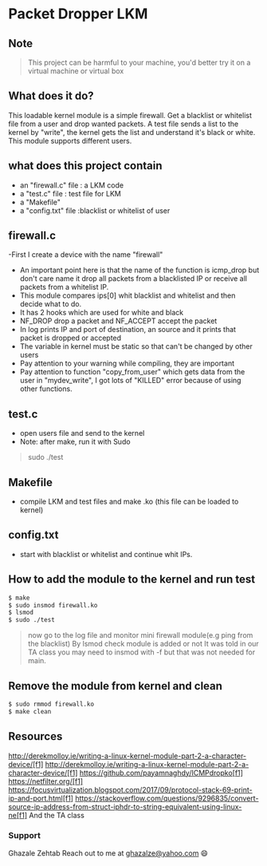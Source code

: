 # Packet Dropper LKM

## Note
>This project can be harmful to your machine, you'd better try it on a virtual machine or virtual box
## What does it do?
This loadable kernel module is a simple firewall.
Get a blacklist or whitelist file from a user and drop wanted packets. A test file sends a list to the kernel by "write", the kernel gets the list and understand it's black or white. This module supports different users.

## what does this project contain

  - an "firewall.c" file : a LKM code
  - a "test.c" file : test file for LKM
  - a "Makefile" 
  - a "config.txt" file :blacklist or whitelist of user

## firewall.c
-First I create a device with the name "firewall"
- An important point here is that the name of the function is icmp_drop but don't care name it drop all packets from a blacklisted IP or receive all packets from a whitelist IP.
- This module compares ips[0] whit blacklist and whitelist and then decide what to do.
- It has 2 hooks which are used for white and black
- NF_DROP drop a packet and NF_ACCEPT accept the packet
- In log prints IP and port of destination, an source and it prints that packet is dropped or accepted
- The variable in kernel must be static so that can't be changed by other users
- Pay attention to your warning while compiling, they are important
- Pay attention to function "copy_from_user" which gets data from the user in "mydev_write", I got lots of "KILLED" error because of using other functions.
## test.c
- open users file and send to the kernel 
- Note: after make, run it with Sudo 
> sudo ./test
## Makefile
- compile LKM and test files and make .ko (this file can be loaded to kernel)
## config.txt
- start with blacklist or whitelist and continue whit IPs.
## How to add the module to the kernel and run test
```sh
$ make
$ sudo insmod firewall.ko
$ lsmod 
$ sudo ./test
```
> now go to the log file and monitor mini firewall module(e.g ping from the blacklist)
>By lsmod check module is added or not
>It was told in our TA class you may need to insmod with -f but that was not needed for main.
 ## Remove the module from kernel and clean
 ```sh
$ sudo rmmod firewall.ko
$ make clean
```
## Resources
http://derekmolloy.ie/writing-a-linux-kernel-module-part-2-a-character-device/[f1]
http://derekmolloy.ie/writing-a-linux-kernel-module-part-2-a-character-device/[f1]
https://github.com/payamnaghdy/ICMPdropko[f1]
https://netfilter.org/[f1]
https://focusvirtualization.blogspot.com/2017/09/protocol-stack-69-print-ip-and-port.html[f1]
https://stackoverflow.com/questions/9296835/convert-source-ip-address-from-struct-iphdr-to-string-equivalent-using-linux-ne[f1]
And the TA class
### Support
Ghazale Zehtab 
Reach out to me at ghazalze@yahoo.com :smile:
